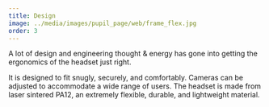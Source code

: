 ```yaml
---
title: Design
image: ../media/images/pupil_page/web/frame_flex.jpg
order: 3
---
```


A lot of design and engineering thought & energy has gone into getting the ergonomics of the headset just right.

It is designed to fit snugly, securely, and comfortably. Cameras can be adjusted to accommodate a wide range of users. The headset is made from laser sintered PA12, an extremely flexible, durable, and lightweight material.   